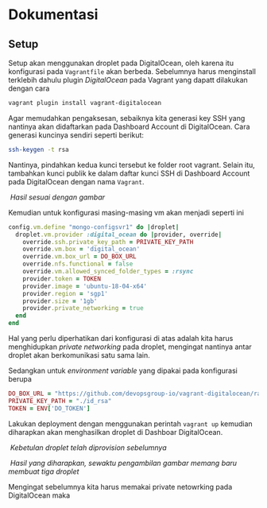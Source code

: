 # Dokumentasi

## Setup

Setup akan menggunakan droplet pada DigitalOcean, oleh karena itu konfigurasi pada `Vagrantfile` akan berbeda. Sebelumnya harus menginstall terklebih dahulu plugin *DigitalOcean* pada Vagrant yang dapatt dilakukan dengan cara

```bash
vagrant plugin install vagrant-digitalocean
```

Agar memudahkan pengaksesan, sebaiknya kita generasi key SSH yang nantinya akan didaftarkan pada Dashboard Account di DigitalOcean. Cara generasi kuncinya sendiri seperti berikut:

```bash
ssh-keygen -t rsa
```

Nantinya, pindahkan kedua kunci tersebut ke folder root vagrant. Selain itu, tambahkan kunci publik ke dalam daftar kunci SSH di Dashboard Account pada DigitalOcean dengan nama `Vagrant`.

![]()
*Hasil sesuai dengan gambar*

Kemudian untuk konfigurasi masing-masing vm akan menjadi seperti ini

```ruby
config.vm.define "mongo-configsvr1" do |droplet|
  droplet.vm.provider :digital_ocean do |provider, override|
    override.ssh.private_key_path = PRIVATE_KEY_PATH
    override.vm.box = 'digital_ocean'
    override.vm.box_url = DO_BOX_URL
    override.nfs.functional = false
    override.vm.allowed_synced_folder_types = :rsync
    provider.token = TOKEN
    provider.image = 'ubuntu-18-04-x64'
    provider.region = 'sgp1'
    provider.size = '1gb'
    provider.private_networking = true
  end
end
```

Hal yang perlu diperhatikan dari konfigurasi di atas adalah kita harus menghidupkan *private networking* pada droplet, mengingat nantinya antar droplet akan berkomunikasi satu sama lain.

Sedangkan untuk *environment variable* yang dipakai pada konfigurasi berupa

```ruby
DO_BOX_URL = "https://github.com/devopsgroup-io/vagrant-digitalocean/raw/master/box/digital_ocean.box"
PRIVATE_KEY_PATH = "./id_rsa"
TOKEN = ENV['DO_TOKEN']
```

Lakukan deployment dengan menggunakan perintah `vagrant up` kemudian diharapkan akan menghasilkan droplet di Dashboar DigitalOcean.

![]()
*Kebetulan droplet telah diprovision sebelumnya*

![]()
*Hasil yang diharapkan, sewaktu pengambilan gambar memang baru membuat tiga droplet*

Mengingat sebelumnya kita harus memakai private netowrking pada DigitalOcean maka 

